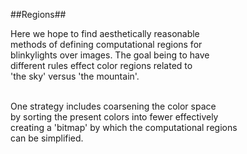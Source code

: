 ##Regions##

<p>
Here we hope to find aesthetically reasonable<br>
methods of defining computational regions for<br>
blinkylights over images. The goal being to have<br>
different rules effect color regions related to<br>
'the sky' versus 'the mountain'.<br><br>

One strategy includes coarsening the color space<br>
by sorting the present colors into fewer effectively<br>
creating a 'bitmap' by which the computational regions<br>
can be simplified.
</p>
